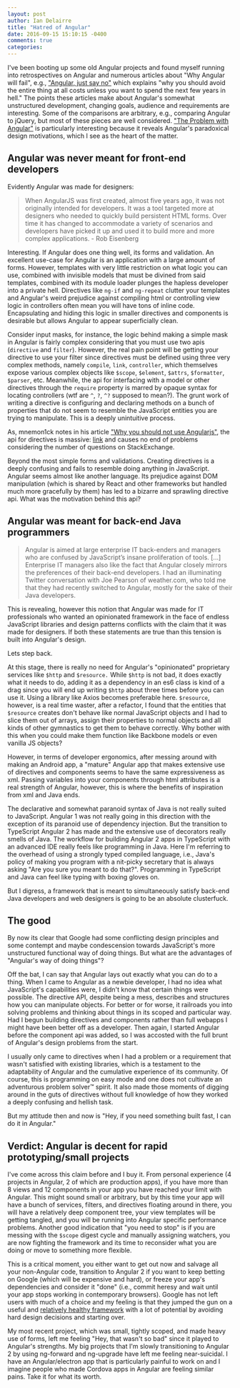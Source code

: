 ```yaml
---
layout: post
author: Ian Delairre
title: "Hatred of Angular"
date: 2016-09-15 15:10:15 -0400
comments: true
categories:
---
```


I've been booting up some old Angular projects and found myself running into retrospectives on Angular and numerous articles about "Why Angular will fail", e.g., ["Angular, just say no"](https://gist.github.com/tdd/5ba48ba5a2a179f2d0fa) which explains "why you should avoid the entire thing at all costs unless you want to spend the next few years in hell." The points these articles make about Angular's somewhat unstructured development, changing goals, audience and requirements are interesting. Some of the comparisons are arbitrary, e.g., comparing Angular to jQuery, but most of these pieces are well considered. ["The Problem with Angular"](http://www.quirksmode.org/blog/archives/2015/01/the_problem_wit.html) is particularly interesting because it reveals Angular's paradoxical design motivations, which I see as the heart of the matter.

<!-- more -->

## Angular was never meant for front-end developers

Evidently Angular was made for designers:

> When AngularJS was first created, almost five years ago, it was not originally intended for developers. It was a tool targeted more at designers who needed to quickly build persistent HTML forms. Over time it has changed to accommodate a variety of scenarios and developers have picked it up and used it to build more and more complex applications. - Rob Eisenberg

Interesting. If Angular does one thing well, its forms and validation. An excellent use-case for Angular is an application with a large amount of forms. However, templates with very little restriction on what logic you can use, combined with invisible models that must be divined from said templates, combined with its module loader plunges the hapless developer into a private hell. Directives like `ng-if` and `ng-repeat` clutter your templates and Angular's weird prejudice against compiling html or controlling view logic in controllers often mean you will have tons of inline code. Encapsulating and hiding this logic in smaller directives and components is desirable but allows Angular to appear superficially clean.

Consider input masks, for instance, the logic behind making a simple mask in Angular is fairly complex considering that you must use two apis (`directive` and `filter`). However, the real pain point will be getting your directive to use your filter since directives must be defined using three very complex methods, namely `compile`, `link`, `controller`, which themselves expose various complex objects like `$scope`, `$element`, `$attrs`, `$formatter`, `$parser`, etc. Meanwhile, the api for interfacing with a model or other directives through the `require` property is marred by opaque syntax for locating controllers (wtf are `^`, `?`, `^?` supposed to mean?). The grunt work of writing a directive is configuring and declaring methods on a bunch of properties that do not seem to resemble the JavaScript entities you are trying to manipulate. This is a deeply unintuitive process.

As, mnemon1ck notes in his article ["Why you should not use Angularjs"](https://medium.com/@mnemon1ck/why-you-should-not-use-angularjs-1df5ddf6fc99#.jq15wqim5), the api for directives is massive: [link](https://docs.angularjs.org/api/ng/service/$compile#!) and causes no end of problems considering the number of questions on StackExchange.

Beyond the most simple forms and validations. Creating directives is a deeply confusing and fails to resemble doing anything in JavaScript. Angular seems almost like another language. Its prejudice against DOM manipulation (which is shared by React and other frameworks but handled much more gracefully by them) has led to a bizarre and sprawling directive api. What was the motivation behind this api?

## Angular was meant for back-end Java programmers

> Angular is aimed at large enterprise IT back-enders and managers who are confused by JavaScript’s insane proliferation of tools. [...] Enterprise IT managers also like the fact that Angular closely mirrors the preferences of their back-end developers. I had an illuminating Twitter conversation with Joe Pearson of weather.com, who told me that they had recently switched to Angular, mostly for the sake of their Java developers.

This is revealing, however this notion that Angular was made for IT professionals who wanted an opinionated framework in the face of endless JavaScript libraries and design patterns conflicts with the claim that it was made for designers. If both these statements are true than this tension is built into Angular's design.

Lets step back.

At this stage, there is really no need for Angular's "opinionated" proprietary services like `$http` and `$resource.` While `$http` is not bad, it does exactly what it needs to do, adding it as a dependency in an es6 class is kind of a drag since you will end up writing `$http` about three times before you can use it. Using a library like Axios becomes preferable here. `$resource`, however, is a real time waster, after a refactor, I found that the entities that `$resource` creates don't behave like normal JavaScript objects and I had to slice them out of arrays, assign their properties to normal objects and all kinds of other gymnastics to get them to behave correctly. Why bother with this when you could make them function like Backbone models or even vanilla JS objects?

However, in terms of developer ergonomics, after messing around with making an Android app, a "mature" Angular app that makes extensive use of directives and components seems to have the same expressiveness as xml. Passing variables into your components through html attributes is a real strength of Angular, however, this is where the benefits of inspiration from xml and Java ends.

The declarative and somewhat paranoid syntax of Java is not really suited to JavaScript. Angular 1 was not really going in this direction with the exception of its paranoid use of dependency injection. But the transition to TypeScript Angular 2 has made and the extensive use of decorators really smells of Java. The workflow for building Angular 2 apps in TypeScript with an advanced IDE really feels like programming in Java. Here I'm referring to the overhead of using a strongly typed compiled language, i.e., Java's policy of making you program with a nit-picky secretary that is always asking "Are you sure you meant to do that?". Programming in TypeScript and Java can feel like typing with boxing gloves on.

But I digress, a framework that is meant to simultaneously satisfy back-end Java developers and web designers is going to be an absolute clusterfuck.

## The good

By now its clear that Google had some conflicting design principles and some contempt and maybe condescension towards JavaScript's more unstructured functional way of doing things. But what are the advantages of "Angular's way of doing things"?

Off the bat, I can say that Angular lays out exactly what you can do to a thing. When I came to Angular as a newbie developer, I had no idea what JavaScript's capabilities were, I didn't know that certain things were possible. The directive API, despite being a mess, describes and structures how you can manipulate objects. For better or for worse, it railroads you into solving problems and thinking about things in its scoped and particular way. Had I begun building directives and components rather than full webapps I might have been better off as a developer. Then again, I started Angular before the component api was added, so I was accosted with the full brunt of Angular's design problems from the start.

I usually only came to directives when I had a problem or a requirement that wasn't satisfied with existing libraries, which is a testament to the adaptability of Angular and the cumulative experience of its community. Of course, this is programming on easy mode and one does not cultivate an adventurous problem solver™ spirit. It also made those moments of digging around in the guts of directives without full knowledge of how they worked a deeply confusing and hellish task.

But my attitude then and now is "Hey, if you need something built fast, I can do it in Angular."

## Verdict: Angular is decent for rapid prototyping/small projects

I've come across this claim before and I buy it. From personal experience (4 projects in Angular, 2 of which are production apps), if you have more than 8 views and 12 components in your app you have reached your limit with Angular. This might sound small or arbitrary, but by this time your app will have a bunch of services, filters, and directives floating around in there, you will have a relatively deep component tree, your view templates will be getting tangled, and you will be running into Angular specific performance problems. Another good indication that "you need to stop" is if you are messing with the `$scope` digest cycle and manually assigning watchers, you are now fighting the framework and its time to reconsider what you are doing or move to something more flexible.

This is a critical moment, you either want to get out now and salvage all your non-Angular code, transition to Angular 2 if you want to keep betting on Google (which will be expensive and hard), or freeze your app's dependencies and consider it "done" (i.e., commit heresy and wait until your app stops working in contemporary browsers). Google has not left users with much of a choice and my feeling is that they jumped the gun on a useful and [relatively healthy framework](https://idelairre.github.io/the-state-of-angular-1-in-2016) with a lot of potential by avoiding hard design decisions and starting over.

My most recent project, which was small, tightly scoped, and made heavy use of forms, left me feeling "Hey, that wasn't so bad" since it played to Angular's strengths. My big projects that I'm slowly transitioning to Angular 2 by using ng-forward and ng-upgrade have left me feeling near-suicidal. I have an Angular/electron app that is particularly painful to work on and I imagine people who made Cordova apps in Angular are feeling similar pains. Take it for what its worth.
